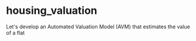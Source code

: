 # housing_valuation
Let's develop an Automated Valuation Model (AVM) that estimates the value of a flat
